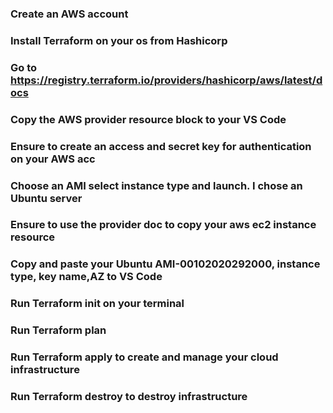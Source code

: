 ### Create an AWS account
### Install Terraform on your os from Hashicorp
### Go to https://registry.terraform.io/providers/hashicorp/aws/latest/docs 
### Copy the AWS provider resource block to your VS Code
### Ensure to create an access and secret key for authentication on your AWS acc
### Choose an AMI select instance type and launch. I chose an Ubuntu server
### Ensure to use the provider doc to copy your aws ec2 instance resource
### Copy and paste your Ubuntu AMI-00102020292000, instance type, key name,AZ to VS Code
### Run Terraform init on your terminal
### Run Terraform plan 
### Run Terraform apply to create and manage your cloud infrastructure
### Run Terraform destroy to destroy infrastructure



